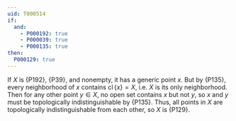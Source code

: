 ```yaml
---
uid: T000514
if:
  and:
    - P000192: true
    - P000039: true
    - P000135: true
then:
  P000129: true
---
```


If $X$ is {P192}, {P39}, and nonempty, it has a generic point $x$. But by {P135}, every neighborhood of $x$ contains $\operatorname{cl}\{x\}=X$, i.e. $X$ is its only neighborhood. Then for any other point $y\in X$, no open set contains $x$ but not $y$, so $x$ and $y$ must be topologically indistinguishable by {P135}. Thus, all points in $X$ are topologically indistinguishable from each other, so $X$ is {P129}.
